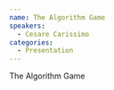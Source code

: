 ```yaml
--- 
name: The Algorithm Game
speakers: 
  - Cesare Carissimo
categories:
  - Presentation
---
```


The Algorithm Game